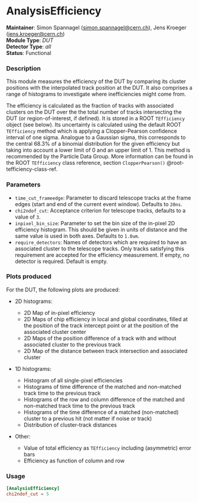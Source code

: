 # AnalysisEfficiency
**Maintainer**: Simon Spannagel (<simon.spannagel@cern.ch>), Jens Kroeger (<jens.kroeger@cern.ch>)  
**Module Type**: *DUT*  
**Detector Type**: *all*  
**Status**: Functional

### Description
This module measures the efficiency of the DUT by comparing its cluster positions with the interpolated track position at the DUT.
It also comprises a range of histograms to investigate where inefficiencies might come from.

The efficiency is calculated as the fraction of tracks with associated clusters on the DUT over the the total number of tracks intersecting the DUT (or region-of-interest, if defined).
It is stored in a ROOT `TEfficiency` object (see below).
Its uncertainty is calculated using the default ROOT `TEfficiency` method which is applying a Clopper-Pearson confidence interval of one sigma.
Analogue to a Gaussian sigma, this corresponds to the central 68.3% of a binomial distribution for the given efficiency but taking into account a lower limit of 0 and an upper limit of 1.
This method is recommended by the Particle Data Group.
More information can be found in the ROOT `TEfficiency` class reference, section `ClopperPearson()` @root-tefficiency-class-ref.

### Parameters
* `time_cut_frameedge`: Parameter to discard telescope tracks at the frame edges (start and end of the current event window). Defaults to `20ns`.
* `chi2ndof_cut`: Acceptance criterion for telescope tracks, defaults to a value of `3`.
* `inpixel_bin_size`: Parameter to set the bin size of the in-pixel 2D efficiency histogram. This should be given in units of distance and the same value is used in both axes. Defaults to `1.0um`.
* `require_detectors`: Names of detectors which are required to have an associated cluster to the telescope tracks. Only tracks satisfying this requirement are accepted for the efficiency measurement. If empty, no detector is required. Default is empty.

### Plots produced

For the DUT, the following plots are produced:

* 2D histograms:
  * 2D Map of in-pixel efficiency
  * 2D Maps of chip efficiency in local and global coordinates, filled at the position of the track intercept point or at the position of the associated cluster center
  * 2D Maps of the position difference of a track with and without associated cluster to the previous track
  * 2D Map of the distance between track intersection and associated cluster

* 1D histograms:
  * Histogram of all single-pixel efficiencies
  * Histograms of time difference of the matched and non-matched track time to the previous track
  * Histograms of the row and column difference of the matched and non-matched track time to the previous track
  * Histograms of the time difference of a matched (non-matched) cluster to a previous hit (not matter if noise or track)
  * Distribution of cluster-track distances

* Other:
  * Value of total efficiency as `TEfficiency` including (asymmetric) error bars
  * Efficiency as function of column and row


### Usage
```toml
[AnalysisEfficiency]
chi2ndof_cut = 5
```
[@root-tefficiency-class-ref]: https://root.cern.ch/doc/master/classTEfficiency.html#ae80c3189bac22b7ad15f57a1476ef75b
